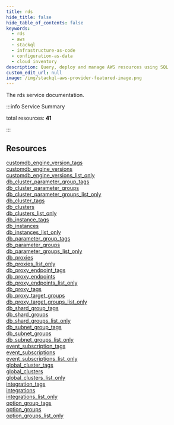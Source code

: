 ```yaml
---
title: rds
hide_title: false
hide_table_of_contents: false
keywords:
  - rds
  - aws
  - stackql
  - infrastructure-as-code
  - configuration-as-data
  - cloud inventory
description: Query, deploy and manage AWS resources using SQL
custom_edit_url: null
image: /img/stackql-aws-provider-featured-image.png
---
```


The rds service documentation.

:::info Service Summary

<div class="row">
<div class="providerDocColumn">
<span>total resources:&nbsp;<b>41</b></span><br />
</div>
</div>

:::

## Resources
<div class="row">
<div class="providerDocColumn">
<a href="/services/rds/customdb_engine_version_tags/">customdb_engine_version_tags</a><br />
<a href="/services/rds/customdb_engine_versions/">customdb_engine_versions</a><br />
<a href="/services/rds/customdb_engine_versions_list_only/">customdb_engine_versions_list_only</a><br />
<a href="/services/rds/db_cluster_parameter_group_tags/">db_cluster_parameter_group_tags</a><br />
<a href="/services/rds/db_cluster_parameter_groups/">db_cluster_parameter_groups</a><br />
<a href="/services/rds/db_cluster_parameter_groups_list_only/">db_cluster_parameter_groups_list_only</a><br />
<a href="/services/rds/db_cluster_tags/">db_cluster_tags</a><br />
<a href="/services/rds/db_clusters/">db_clusters</a><br />
<a href="/services/rds/db_clusters_list_only/">db_clusters_list_only</a><br />
<a href="/services/rds/db_instance_tags/">db_instance_tags</a><br />
<a href="/services/rds/db_instances/">db_instances</a><br />
<a href="/services/rds/db_instances_list_only/">db_instances_list_only</a><br />
<a href="/services/rds/db_parameter_group_tags/">db_parameter_group_tags</a><br />
<a href="/services/rds/db_parameter_groups/">db_parameter_groups</a><br />
<a href="/services/rds/db_parameter_groups_list_only/">db_parameter_groups_list_only</a><br />
<a href="/services/rds/db_proxies/">db_proxies</a><br />
<a href="/services/rds/db_proxies_list_only/">db_proxies_list_only</a><br />
<a href="/services/rds/db_proxy_endpoint_tags/">db_proxy_endpoint_tags</a><br />
<a href="/services/rds/db_proxy_endpoints/">db_proxy_endpoints</a><br />
<a href="/services/rds/db_proxy_endpoints_list_only/">db_proxy_endpoints_list_only</a><br />
<a href="/services/rds/db_proxy_tags/">db_proxy_tags</a>
</div>
<div class="providerDocColumn">
<a href="/services/rds/db_proxy_target_groups/">db_proxy_target_groups</a><br />
<a href="/services/rds/db_proxy_target_groups_list_only/">db_proxy_target_groups_list_only</a><br />
<a href="/services/rds/db_shard_group_tags/">db_shard_group_tags</a><br />
<a href="/services/rds/db_shard_groups/">db_shard_groups</a><br />
<a href="/services/rds/db_shard_groups_list_only/">db_shard_groups_list_only</a><br />
<a href="/services/rds/db_subnet_group_tags/">db_subnet_group_tags</a><br />
<a href="/services/rds/db_subnet_groups/">db_subnet_groups</a><br />
<a href="/services/rds/db_subnet_groups_list_only/">db_subnet_groups_list_only</a><br />
<a href="/services/rds/event_subscription_tags/">event_subscription_tags</a><br />
<a href="/services/rds/event_subscriptions/">event_subscriptions</a><br />
<a href="/services/rds/event_subscriptions_list_only/">event_subscriptions_list_only</a><br />
<a href="/services/rds/global_cluster_tags/">global_cluster_tags</a><br />
<a href="/services/rds/global_clusters/">global_clusters</a><br />
<a href="/services/rds/global_clusters_list_only/">global_clusters_list_only</a><br />
<a href="/services/rds/integration_tags/">integration_tags</a><br />
<a href="/services/rds/integrations/">integrations</a><br />
<a href="/services/rds/integrations_list_only/">integrations_list_only</a><br />
<a href="/services/rds/option_group_tags/">option_group_tags</a><br />
<a href="/services/rds/option_groups/">option_groups</a><br />
<a href="/services/rds/option_groups_list_only/">option_groups_list_only</a>
</div>
</div>